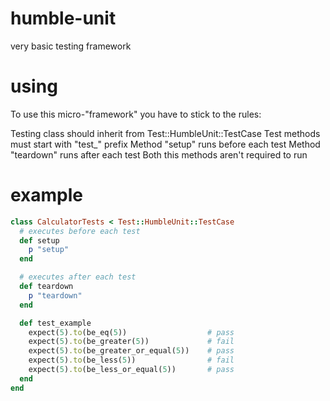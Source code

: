 humble-unit
===========

very basic testing framework

using
===========

To use this micro-"framework" you have to stick to the rules:

Testing class should inherit from Test::HumbleUnit::TestCase
Test methods must start with "test_" prefix
Method "setup" runs before each test
Method "teardown" runs after each test
Both this methods aren't required to run

example
===========
```ruby
class CalculatorTests < Test::HumbleUnit::TestCase
  # executes before each test
  def setup
    p "setup"
  end

  # executes after each test
  def teardown
    p "teardown"
  end

  def test_example
    expect(5).to(be_eq(5))                  # pass
    expect(5).to(be_greater(5))             # fail
    expect(5).to(be_greater_or_equal(5))    # pass
    expect(5).to(be_less(5))                # fail
    expect(5).to(be_less_or_equal(5))       # pass
  end
end
```



